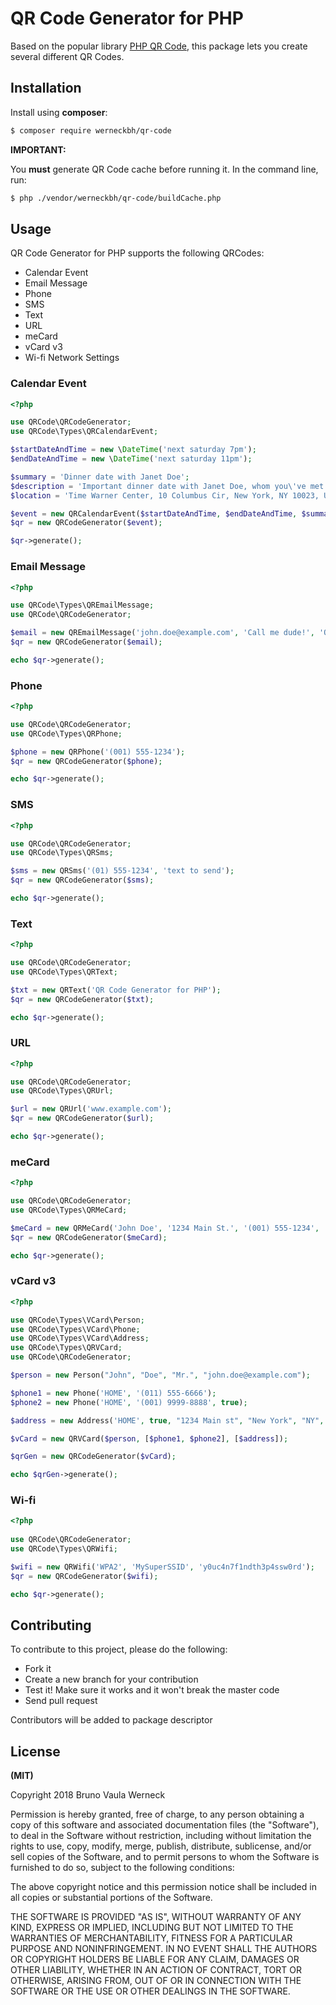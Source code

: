 # QR Code Generator for PHP

Based on the popular library [PHP QR Code](http://phpqrcode.sourceforge.net), this package lets you create several different QR Codes.

## Installation

Install using **composer**:

```bash
$ composer require werneckbh/qr-code
```

**IMPORTANT:**

You **must** generate QR Code cache before running it. In the command line, run:

```bash
$ php ./vendor/werneckbh/qr-code/buildCache.php
```

## Usage

QR Code Generator for PHP supports the following QRCodes:

 - Calendar Event
 - Email Message
 - Phone
 - SMS
 - Text
 - URL
 - meCard
 - vCard v3
 - Wi-fi Network Settings
 
 ### Calendar Event
 
 ```php
 <?php
 
 use QRCode\QRCodeGenerator;
 use QRCode\Types\QRCalendarEvent;

 $startDateAndTime = new \DateTime('next saturday 7pm');
 $endDateAndTime = new \DateTime('next saturday 11pm');

 $summary = 'Dinner date with Janet Doe';
 $description = 'Important dinner date with Janet Doe, whom you\'ve met at Tinder, at Per Se (French Restaurant)';
 $location = 'Time Warner Center, 10 Columbus Cir, New York, NY 10023, USA';

 $event = new QRCalendarEvent($startDateAndTime, $endDateAndTime, $summary, $description, $location);
 $qr = new QRCodeGenerator($event);

 $qr->generate();
 ```
 
 ### Email Message
 
 ```php
 <?php
 
 use QRCode\Types\QREmailMessage; 
 use QRCode\QRCodeGenerator;
 
 $email = new QREmailMessage('john.doe@example.com', 'Call me dude!', 'QR Code Email Message'); 
 $qr = new QRCodeGenerator($email);  
 
 echo $qr->generate();
 ```
 
 ### Phone
 
 ```php
 <?php 
 
 use QRCode\QRCodeGenerator;
 use QRCode\Types\QRPhone;

 $phone = new QRPhone('(001) 555-1234');
 $qr = new QRCodeGenerator($phone);

 echo $qr->generate(); 
 ```
 
 ### SMS
 
 ```php
 <?php
 
 use QRCode\QRCodeGenerator;
 use QRCode\Types\QRSms;
 
 $sms = new QRSms('(01) 555-1234', 'text to send');
 $qr = new QRCodeGenerator($sms);
 
 echo $qr->generate();
 ```
 
 ### Text
 
 ```php
 <?php
 
 use QRCode\QRCodeGenerator;
 use QRCode\Types\QRText;
 
 $txt = new QRText('QR Code Generator for PHP');
 $qr = new QRCodeGenerator($txt);
 
 echo $qr->generate();
 ```
 
 ### URL
 
 ```php
 <?php
 
 use QRCode\QRCodeGenerator;
 use QRCode\Types\QRUrl;
 
 $url = new QRUrl('www.example.com');
 $qr = new QRCodeGenerator($url);
 
 echo $qr->generate();
 ```
 
 ### meCard
 
 ```php
 <?php
 
 use QRCode\QRCodeGenerator;
 use QRCode\Types\QRMeCard;
 
 $meCard = new QRMeCard('John Doe', '1234 Main St.', '(001) 555-1234', 'john.doe@example.com');
 $qr = new QRCodeGenerator($meCard);
 
 echo $qr->generate();
 ```
 
 ### vCard v3
 
 ```php
 <?php
 
 use QRCode\Types\VCard\Person;
 use QRCode\Types\VCard\Phone;
 use QRCode\Types\VCard\Address;
 use QRCode\Types\QRVCard;
 use QRCode\QRCodeGenerator;
 
 $person = new Person("John", "Doe", "Mr.", "john.doe@example.com");
 
 $phone1 = new Phone('HOME', '(011) 555-6666');
 $phone2 = new Phone('HOME', '(001) 9999-8888', true);
 
 $address = new Address('HOME', true, "1234 Main st", "New York", "NY", "12345", "USA");
 
 $vCard = new QRVCard($person, [$phone1, $phone2], [$address]);
 
 $qrGen = new QRCodeGenerator($vCard);
 
 echo $qrGen->generate();
 ```
 
 ### Wi-fi
 
 ```php
 <?php
  
 use QRCode\QRCodeGenerator;
 use QRCode\Types\QRWifi;
 
 $wifi = new QRWifi('WPA2', 'MySuperSSID', 'y0uc4n7f1ndth3p4ssw0rd');
 $qr = new QRCodeGenerator($wifi);
 
 echo $qr->generate();
 ```
 
 ## Contributing
 
 To contribute to this project, please do the following:
 
  - Fork it
  - Create a new branch for your contribution
  - Test it! Make sure it works and it won't break the master code
  - Send pull request
  
  Contributors will be added to package descriptor
  
  ## License
  
  **(MIT)**
  
  Copyright 2018 Bruno Vaula Werneck
  
  Permission is hereby granted, free of charge, to any person obtaining a copy of this software and associated documentation files (the "Software"), to deal in the Software without restriction, including without limitation the rights to use, copy, modify, merge, publish, distribute, sublicense, and/or sell copies of the Software, and to permit persons to whom the Software is furnished to do so, subject to the following conditions:
  
  The above copyright notice and this permission notice shall be included in all copies or substantial portions of the Software.
  
  THE SOFTWARE IS PROVIDED "AS IS", WITHOUT WARRANTY OF ANY KIND, EXPRESS OR IMPLIED, INCLUDING BUT NOT LIMITED TO THE WARRANTIES OF MERCHANTABILITY, FITNESS FOR A PARTICULAR PURPOSE AND NONINFRINGEMENT. IN NO EVENT SHALL THE AUTHORS OR COPYRIGHT HOLDERS BE LIABLE FOR ANY CLAIM, DAMAGES OR OTHER LIABILITY, WHETHER IN AN ACTION OF CONTRACT, TORT OR OTHERWISE, ARISING FROM, OUT OF OR IN CONNECTION WITH THE SOFTWARE OR THE USE OR OTHER DEALINGS IN THE SOFTWARE.